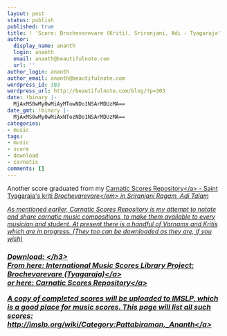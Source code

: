 ```yaml
---
layout: post
status: publish
published: true
title: ! 'Score: Brochevarevare (Kriti), Sriranjani, Adi - Tyagaraja'
author:
  display_name: ananth
  login: ananth
  email: ananth@beautifulnote.com
  url: ''
author_login: ananth
author_email: ananth@beautifulnote.com
wordpress_id: 303
wordpress_url: http://beautifulnote.com/blog/?p=303
date: !binary |-
  MjAxMS0wMy0wMiAyMTowNDo1NSArMDUzMA==
date_gmt: !binary |-
  MjAxMS0wMy0wMiAxNTozNDo1NSArMDUzMA==
categories:
- music
tags:
- music
- score
- download
- carnatic
comments: []
---
```

<p>Another score graduated from  my <a href="https:&#47;&#47;github.com&#47;ananthp&#47;carnatic_scores">Carnatic Scores Repository<&#47;a> - Saint Tyagaraja's kriti <em>Brochevarevare<&#47;em> in Sriranjani Ragam, Adi Talam</p>
<p>As mentioned earlier, Carnatic Scores Repository is my attempt to notate and share carnatic music compositions, to make them available to every musician and student. At present there is a handful of Varnams and Kritis which are in progress. (They too can be downloaded as they are, if you wish)</p>
<h3>Download: <&#47;h3><br />
From here: <a href="http:&#47;&#47;imslp.org&#47;wiki&#47;Brochevarevare_%28Ty%C4%81gar%C4%81ja%29">International Music Scores Library Project: Brochevarevare (Tyagaraja)<&#47;a><br />
or here: <a href="https:&#47;&#47;github.com&#47;ananthp&#47;carnatic_scores">Carnatic Scores Repository<&#47;a></p>
<p>A copy of completed scores will be uploaded to IMSLP, which is a good place for music scores. This page will list all such scores: <a href="http:&#47;&#47;imslp.org&#47;wiki&#47;Category:Pattabiraman,_Ananth">http:&#47;&#47;imslp.org&#47;wiki&#47;Category:Pattabiraman,_Ananth<&#47;a></p>
